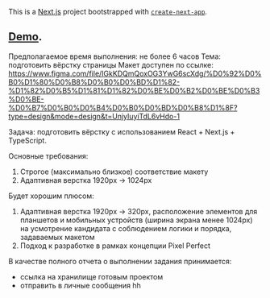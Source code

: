 This is a [Next.js](https://nextjs.org/) project bootstrapped with [`create-next-app`](https://github.com/vercel/next.js/tree/canary/packages/create-next-app).

## [Demo](https://test-wm-phi.vercel.app/).


Предполагаемое время выполнения: не более 6 часов
Тема: подготовить вёрстку страницы
Макет доступен по ссылке:
https://www.figma.com/file/IGkKDQmQoxOG3YwG6scXdg/%D0%92%D0%B0%D1%80%D0%B8%D0%B0%D0%BD%D1%82-%D1%82%D0%B5%D1%81%D1%82%D0%BE%D0%B2%D0%BE%D0%B3%D0%BE-%D0%B7%D0%B0%D0%B4%D0%B0%D0%BD%D0%B8%D1%8F?type=design&mode=design&t=UnjyIuyiTdL6vHdo-1

Задача: подготовить вёрстку с использованием React + Next.js + TypeScript.

Основные требования:
1) Строгое (максимально близкое) соответствие макету
2) Адаптивная верстка 1920px -> 1024px

Будет хорошим плюсом:
1) Адаптивная верстка 1920px -> 320px, расположение элементов для планшетов и мобильных устройств (ширина экрана менее 1024px) на усмотрение кандидата с соблюдением логики и порядка, задаваемых макетом
2) Подход к разработке в рамках концепции Pixel Perfect

В качестве полного отчета о выполнении задания принимается:
- ссылка на хранилище готовым проектом
- отправить в личные сообщения hh
